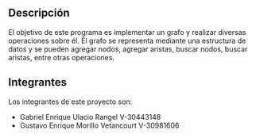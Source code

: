 ## Descripción

El objetivo de este programa es implementar un grafo y realizar diversas operaciones sobre él. El grafo se representa mediante una estructura de datos y se pueden agregar nodos, agregar aristas, buscar nodos, buscar aristas, entre otras operaciones.

## Integrantes

Los integrantes de este proyecto son:

- Gabriel Enrique Ulacio Rangel V-30443148
- Gustavo Enrique Morillo Vetancourt V-30981606